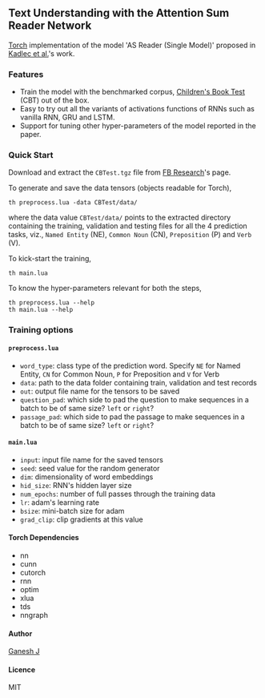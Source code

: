 ## Text Understanding with the Attention Sum Reader Network

[Torch](http://torch.ch) implementation of the model 'AS Reader (Single Model)' proposed in [Kadlec et al.](https://arxiv.org/abs/1603.01547)'s work.

### Features

* Train the model with the benchmarked corpus, [Children's Book Test](https://research.facebook.com/research/babi/) (CBT) out of the box.
* Easy to try out all the variants of activations functions of RNNs such as vanilla RNN, GRU and LSTM.
* Support for tuning other hyper-parameters of the model reported in the paper.

### Quick Start

Download and extract the `CBTest.tgz` file from [FB Research](https://research.facebook.com/research/babi/)'s page.

To generate and save the data tensors (objects readable for Torch),

```
th preprocess.lua -data CBTest/data/
```

where the data value `CBTest/data/` points to the extracted directory containing the training, validation and testing files for all the 4 prediction tasks, viz., `Named Entity` (NE), `Common Noun` (CN), `Preposition` (P) and `Verb` (V).

To kick-start the training,

```
th main.lua
```

To know the hyper-parameters relevant for both the steps,

```
th preprocess.lua --help
th main.lua --help
```

### Training options

#### `preprocess.lua`

* `word_type`: class type of the prediction word. Specify `NE` for Named Entity, `CN` for Common Noun, `P` for Preposition and `V` for Verb
* `data`: path to the data folder containing train, validation and test records
* `out`: output file name for the tensors to be saved
* `question_pad`: which side to pad the question to make sequences in a batch to be of same size? `left` or `right`?
* `passage_pad`: which side to pad the passage to make sequences in a batch to be of same size? `left` or `right`?

#### `main.lua`

* `input`: input file name for the saved tensors
* `seed`: seed value for the random generator
* `dim`: dimensionality of word embeddings
* `hid_size`: RNN's hidden layer size
* `num_epochs`: number of full passes through the training data
* `lr`: adam's learning rate
* `bsize`: mini-batch size for adam
* `grad_clip`: clip gradients at this value

#### Torch Dependencies
* nn
* cunn
* cutorch
* rnn
* optim
* xlua
* tds
* nngraph

#### Author
[Ganesh J](https://researchweb.iiit.ac.in/~ganesh.j/)

#### Licence
MIT

